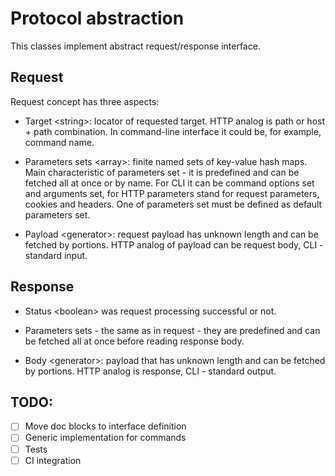 Protocol abstraction
====================

This classes implement abstract request/response interface.

Request
-------

Request concept has three aspects:
  
  - Target &lt;string&gt;: locator of requested target. HTTP analog is 
  path or host + path combination. In command-line interface it could be, 
  for example, command name.
  
  - Parameters sets &lt;array&gt;: finite named sets of key-value hash maps. 
  Main characteristic of parameters set - it is predefined and can be fetched 
  all at once or by name. For CLI it can be command options set and arguments set, 
  for HTTP parameters stand for request parameters, cookies and headers.
  One of parameters set must be defined as default parameters set.
  
  - Payload &lt;generator&gt;: request payload has unknown length and can be 
  fetched by portions. HTTP analog of payload can be request body, 
  CLI - standard input.


Response
--------

  - Status &lt;boolean&gt; was request processing successful or not.
  
  - Parameters sets - the same as in request - they are predefined and 
  can be fetched all at once before reading response body.
  
  - Body  &lt;generator&gt;: payload that has unknown length and can be 
  fetched by portions. HTTP analog is response, CLI - standard output.

TODO:
-----

  - [ ] Move doc blocks to interface definition
  - [ ] Generic implementation for commands
  - [ ] Tests
  - [ ] CI integration
